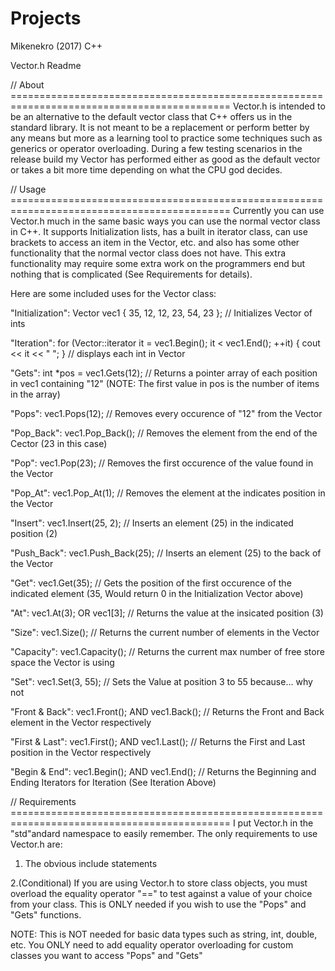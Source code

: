 # Projects
Mikenekro (2017)
C++

Vector.h Readme

// About ============================================================================================
Vector.h is intended to be an alternative to the default vector class that C++ offers us in the standard library. 
It is not meant to be a replacement or perform better by any means but more as a learning tool to practice some techniques 
such as generics or operator overloading. During a few testing scenarios in the release build my Vector has performed
either as good as the default vector or takes a bit more time depending on what the CPU god decides.

// Usage ============================================================================================
Currently you can use Vector.h much in the same basic ways you can use the normal vector class in C++. It supports Initialization lists,
has a built in iterator class, can use brackets to access an item in the Vector, etc. and also has some other functionality that the
normal vector class does not have. This extra functionality may require some extra work on the programmers end but nothing that
is complicated (See Requirements for details).

Here are some included uses for the Vector class:

"Initialization":   Vector<int> vec1 { 35, 12, 12, 23, 54, 23 }; // Initializes Vector of ints

"Iteration":        for (Vector<int>::iterator it = vec1.Begin(); it < vec1.End(); ++it) 
                    { cout << it << " "; } // displays each int in Vector

"Gets":         int *pos = vec1.Gets(12); // Returns a pointer array of each position in vec1 containing "12" (NOTE: The first value in pos is the number of items in the array)

"Pops":         vec1.Pops(12); // Removes every occurence of "12" from the Vector

"Pop_Back":     vec1.Pop_Back(); // Removes the element from the end of the Cector (23 in this case)

"Pop":          vec1.Pop(23); // Removes the first occurence of the value found in the Vector

"Pop_At":       vec1.Pop_At(1); // Removes the element at the indicates position in the Vector

"Insert":       vec1.Insert(25, 2); // Inserts an element (25) in the indicated position (2)

"Push_Back":    vec1.Push_Back(25); // Inserts an element (25) to the back of the Vector

"Get":          vec1.Get(35); // Gets the position of the first occurence of the indicated element (35, Would return 0 in the Initialization Vector above)

"At":           vec1.At(3); OR vec1[3]; // Returns the value at the insicated position (3)

"Size":         vec1.Size(); // Returns the current number of elements in the Vector

"Capacity":     vec1.Capacity(); // Returns the current max number of free store space the Vector is using

"Set":          vec1.Set(3, 55); // Sets the Value at position 3 to 55 because... why not

"Front & Back": vec1.Front(); AND vec1.Back(); // Returns the Front and Back element in the Vector respectively

"First & Last": vec1.First(); AND vec1.Last(); // Returns the First and Last position in the Vector respectively

"Begin & End":  vec1.Begin(); AND vec1.End(); // Returns the Beginning and Ending Iterators for Iteration (See Iteration Above)



// Requirements ============================================================================================
I put Vector.h in the "std"andard namespace to easily remember. 
The only requirements to use Vector.h are:
1. The obvious include statements

2.(Conditional) If you are using Vector.h to store class objects, you must overload the equality operator "==" to test against a value
of your choice from your class. This is ONLY needed if you wish to use the "Pops" and "Gets" functions.

NOTE: This is NOT needed for basic data types such as string, int, double, etc. You ONLY need to add equality operator overloading
for custom classes you want to access "Pops" and "Gets"
